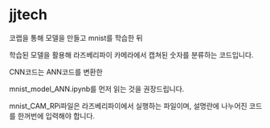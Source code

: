 # jjtech
코랩을 통해 모델을 만들고 mnist를 학습한 뒤

학습된 모델을 활용해 라즈베리파이 카메라에서 캡쳐된 숫자를 분류하는 코드입니다.

CNN코드는 ANN코드를 변환한 

mnist_model_ANN.ipynb를 먼저 읽는 것을 권장드립니다.

mnist_CAM_RPi파일은 라즈베리파이에서 실행하는 파일이며, 설명란에 나누어진 코드를 한꺼번에 입력해야 합니다.
